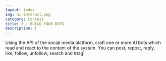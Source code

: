```yaml
---
layout: index
img: ai-interact.png
category: Contest
title: 3 - BUILD YOUR BOTS
description: |
---
```

  Using the API of the social media platform, craft one or more AI bots which read and react to the content of the system. You can post, repost, reply, like, follow, unfollow, search and #tag!
